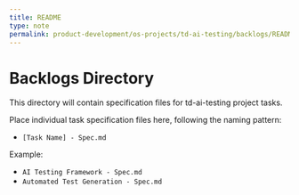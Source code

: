 ```yaml
---
title: README
type: note
permalink: product-development/os-projects/td-ai-testing/backlogs/README
---
```


# Backlogs Directory

This directory will contain specification files for td-ai-testing project tasks.

Place individual task specification files here, following the naming pattern:
- `[Task Name] - Spec.md`

Example:
- `AI Testing Framework - Spec.md`
- `Automated Test Generation - Spec.md`